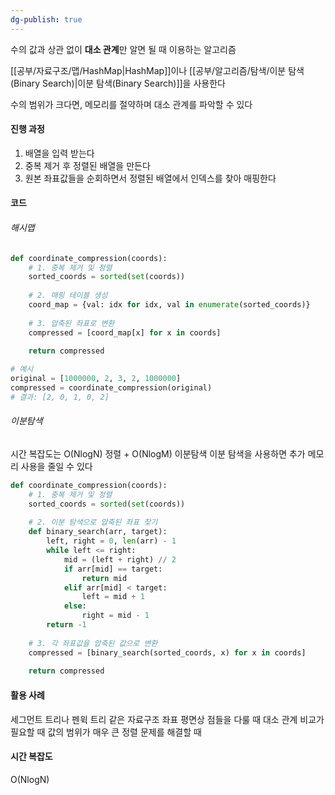 ```yaml
---
dg-publish: true
---
```

수의 값과 상관 없이 **대소 관계**만 알면 될 때 이용하는 알고리즘

[[공부/자료구조/맵/HashMap\|HashMap]]이나  [[공부/알고리즘/탐색/이분 탐색(Binary Search)\|이분 탐색(Binary Search)]]을 사용한다

수의 범위가 크다면, 메모리를 절약하며 대소 관계를 파악할 수 있다


#### 진행 과정
1. 배열을 입력 받는다
2. 중복 제거 후 정렬된 배열을 만든다
3. 원본 좌표값들을 순회하면서 정렬된 배열에서 인덱스를 찾아 매핑한다


#### 코드

###### 해시맵
```python
def coordinate_compression(coords):
    # 1. 중복 제거 및 정렬
    sorted_coords = sorted(set(coords))
    
    # 2. 매핑 테이블 생성
    coord_map = {val: idx for idx, val in enumerate(sorted_coords)}
    
    # 3. 압축된 좌표로 변환
    compressed = [coord_map[x] for x in coords]
    
    return compressed

# 예시
original = [1000000, 2, 3, 2, 1000000]
compressed = coordinate_compression(original)
# 결과: [2, 0, 1, 0, 2]
```

###### 이분탐색
시간 복잡도는 O(NlogN) 정렬 + O(NlogM) 이분탐색
이분 탐색을 사용하면 추가 메모리 사용을 줄일 수 있다
```python
def coordinate_compression(coords):
    # 1. 중복 제거 및 정렬
    sorted_coords = sorted(set(coords))
    
    # 2. 이분 탐색으로 압축된 좌표 찾기
    def binary_search(arr, target):
        left, right = 0, len(arr) - 1
        while left <= right:
            mid = (left + right) // 2
            if arr[mid] == target:
                return mid
            elif arr[mid] < target:
                left = mid + 1
            else:
                right = mid - 1
        return -1
    
    # 3. 각 좌표값을 압축된 값으로 변환
    compressed = [binary_search(sorted_coords, x) for x in coords]
    
    return compressed
```

####  활용 사례

세그먼트 트리나 펜윅 트리 같은 자료구조
좌표 평면상 점들을 다룰 때
대소 관계 비교가 필요할 때
값의 범위가 매우 큰 정렬 문제를 해결할 때

#### 시간 복잡도
O(NlogN)